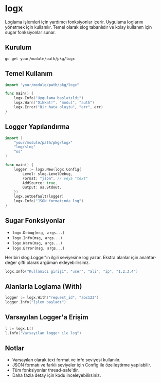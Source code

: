 # logx

Loglama işlemleri için yardımcı fonksiyonlar içerir. Uygulama loglarını yönetmek için kullanılır. Temel olarak slog tabanlıdır ve kolay kullanım için sugar fonksiyonlar sunar.

## Kurulum

```
go get your/module/path/pkg/logx
```

## Temel Kullanım

```go
import "your/module/path/pkg/logx"

func main() {
    logx.Info("Uygulama başlatıldı")
    logx.Warn("Dikkat!", "modul", "auth")
    logx.Error("Bir hata oluştu", "err", err)
}
```

## Logger Yapılandırma

```go
import (
    "your/module/path/pkg/logx"
    "log/slog"
    "os"
)

func main() {
    logger := logx.New(logx.Config{
        Level: slog.LevelDebug,
        Format: "json", // veya "text"
        AddSource: true,
        Output: os.Stdout,
    })
    logx.SetDefault(logger)
    logx.Info("JSON formatında log")
}
```

## Sugar Fonksiyonlar

- `logx.Debug(msg, args...)`
- `logx.Info(msg, args...)`
- `logx.Warn(msg, args...)`
- `logx.Error(msg, args...)`

Her biri slog.Logger'ın ilgili seviyesine log yazar. Ekstra alanlar için anahtar-değer çifti olarak argüman ekleyebilirsiniz.

```go
logx.Info("Kullanıcı girişi", "user", "ali", "ip", "1.2.3.4")
```

## Alanlarla Loglama (With)

```go
logger := logx.With("request_id", "abc123")
logger.Info("İşlem başladı")
```

## Varsayılan Logger'a Erişim

```go
l := logx.L()
l.Info("Varsayılan logger ile log")
```

## Notlar
- Varsayılan olarak text format ve info seviyesi kullanılır.
- JSON formatı ve farklı seviyeler için Config ile özelleştirme yapılabilir.
- Tüm fonksiyonlar thread-safe'dir.
- Daha fazla detay için kodu inceleyebilirsiniz.
